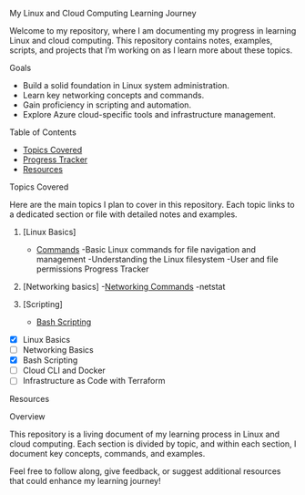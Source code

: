 My Linux and Cloud Computing Learning Journey

Welcome to my repository, where I am documenting my progress in learning Linux and cloud computing. This repository contains notes, examples, scripts, and projects that I’m working on as I learn more about these topics.

 Goals
- Build a solid foundation in Linux system administration.
- Learn key networking concepts and commands.
- Gain proficiency in scripting and automation.
- Explore Azure cloud-specific tools and infrastructure management.

 Table of Contents
- [Topics Covered](#topics-covered)
- [Progress Tracker](#progress-tracker)
- [Resources](#resources)

 Topics Covered

Here are the main topics I plan to cover in this repository. Each topic links to a dedicated section or file with detailed notes and examples.

1. [Linux Basics]
   - [Commands](./Basics/commands.md)
   -Basic Linux commands for file navigation and management 
   -Understanding the Linux filesystem 
   -User and file permissions
 Progress Tracker

2. [Networking basics]
   -[Networking Commands](./Networking/Networking.txt)
   -netstat

3. [Scripting]
   - [Bash Scripting](./Scripting/Bash_Scripting)
- [x] Linux Basics
- [ ] Networking Basics
- [x] Bash Scripting
- [ ] Cloud CLI and Docker
- [ ] Infrastructure as Code with Terraform

 Resources





 Overview

This repository is a living document of my learning process in Linux and cloud computing. Each section is divided by topic, and within each section, I document key concepts, commands, and examples.

Feel free to follow along, give feedback, or suggest additional resources that could enhance my learning journey!
